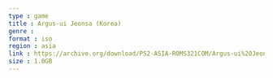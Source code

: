 ```yaml
---
type : game
title : Argus-ui Jeonsa (Korea)
genre : 
format : iso
region : asia
link : https://archive.org/download/PS2-ASIA-ROMS321COM/Argus-ui%20Jeonsa%20%28Korea%29.7z
size : 1.0GB
---
```

